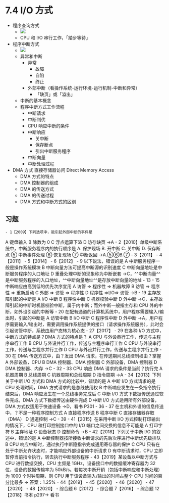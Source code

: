# 7.4 I/O 方式

- 程序查询方式
  - ![](https://gitee.com/jackylee3362/typora-pic/raw/master/img/20210526223411.png)
  - CPU 和 I/O 串行工作，「踏步等待」
- 程序中断方式
  - ![](https://gitee.com/jackylee3362/typora-pic/raw/master/img/20210526224009.png)
  - 异常和中断
    - 异常
      - 故障
      - 自陷
      - 终止
    - 外部中断（看操作系统-运行环境-运行机制-中断和异常）
      - 「缺页」或「溢出」
  - 中断的基本概念
  - 程序中断方式工作流程
    - 中断请求
    - 中断判优
    - CPU 响应中断的条件
    - 中断响应
      - 关中断
      - 保存断点
      - 引出中断服务程序
    - 中断向量
    - 中断处理过程
- DMA 方式 直接存储器访问 Direct Memory Access
  - DMA 方式的特点
  - DMA 控制器的组成
  - DMA 的传送方式
  - DMA 的传送过程
  - DMA 方式和中断方式的区别

## 习题

    - 1【2009】下列选项中，能引起外部中断的事件是

A 键盘输入
B 除数为 0
C 浮点运算下溢
D 访存缺页 →A - 2【2010】单级中断系统中，中断服务程序内的执行顺序是
A. 保护现场
B. 开中断
C. 关中断
D. 保存断点
⑤ 中断事件处理
⑥ 恢复现场
⑦ 中断返回 →A.⑤⑥B.⑦ - 3【2011】 - 4【2011】 - 5【2014】 - 6【2012】 - 9 以下说法，错误的是
A 中断服务程序一般是操作系统模块
B 中断向量方法可提高中断源的识别速度
C 中断向量地址是中断服务程序的入口地址
D 重叠处理中断的现象称为中断嵌套 →C，^^中断向量^^是中断服务程序的入口地址，^^中断向量地址^^是存放中断向量的地址 - 13 - 15 中断响应由高到低的优先次序宜用
A 访管 ⇒ 程序性 ⇒ 机器故障
B 访管 ⇒ 程序性 ⇒ 重新启动
C 外部 ⇒ 访管 ⇒ 程序性
D 程序性 ⇒I/O⇒ 访管 →B - 19 主存故障引起的中断是
A I/O 中断
B 程序性中断
C 机器校验中断
D 外中断 →C，主存故障引起的中断时机器校验中断，属于内中断；而外中断一般指主存和 CPU 外的中断，如外设引起的中断等 - 20 在配有通道的计算机系统中，用户程序需要输入/输出时，引起的中断是
A 访管中断
B I/O 中断
C 程序性中断
D 外中断 →A，用户程序需要输入/输出时，需要调用操作系统提供的接口（请求操作系统服务），此时会引起访管中断，系统由用户态转为核心态 - 27【2017】 - 29 在各种 I/O 方式中，中断方式的特点是？DMA 方式的特点是？
A CPU 与外设串行工作，传送与主程序串行工作
B CPU 与外设并行工作，传送与主程序串行工作
C CPU 与外设串行工作，传送与主程序并行工作
D CPU 与外设并行工作，传送与主程序并行工作 - 30 在 DMA 传送方式中，由？发出 DMA 请求，在传送期间总线控制权由？掌握
A 外部设备，CPU
B DMA 控制器、DMA 控制器
C 外部设备，DMA 控制器
D DMA 控制器、内存 →C - 32 - 33 CPU 响应 DMA 请求的条件是当前？执行完
A 机器周期
B 总线周期
C 机器周期和总线周期
D 指令周期 →A - 34【2013】下列关于中断 I/O 方式和 DMA 方式的比较中，错误的是
A 中断 I/O 方式请求的是 CPU 处理时间，DMA 方式请求的是总线使用权
B 中断响应发生在一条指令执行结束后，DMA 响应发生在一个总线事务完成后
C 中断 I/O 方式下数据传送通过软件完成，DMA 方式下数据传送由硬件完成
D 中断 I/O 方式适用所有外部设备，DMA 方式仅适用于快速设备 →D，看书 P301 - 36 - 37 在主机和外设的信息传送中，？不是一种程序控制方式
A 直接程序传送
B 程序中断
C 直接存储器存取（DMA）
D 通道控制 →C - 39 - 41【2015】在采用中断 I/O 方式控制打印输出的情况下，CPU 和打印控制接口中的 I/O 端口之间交换的信息不可能是
A 打印字符
B 主存地址
C 设备状态
D 控制命令 →B - 42【2018】下列关于中断 I/O 的叙述中，错误的是
A 中断控制器按所接收中断请求的先后次序进行中断优先级排队
B CPU 响应中断时，通过执行中断隐指令完成通用寄存器的保护
C CPU 只有在处于中断允许状态时，才能响应外部设备的中断请求
D 有中断请求时，CPU 立即暂停当前指令执行，转去执行中断服务程序 - 43【2019】某设备以中断方式与 CPU 进行数据交换，CPU 主频是 1GHz，设备接口中的数据缓冲寄存器为 32 位，设备的数据传输率为 50kB/s。若每次中断开销（包括中断响应和中断处理）为 1000 个时钟周期，则 CPU 用于该设备输入/输出的时间占整个 CPU 时间的百分比最多 → 答案：1.25% - 44【2019】 - 45【2020】 - 46【2020】 - 47【2020】 - 48【2020】 - 综合题 6【2012】 - 综合题 7【2016】 - 综合题 12【2018】书本 p297→ 看书
